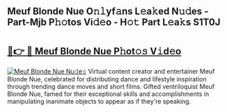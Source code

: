 ## Meuf Blonde Nue O𝚗𝚕yf𝚊ns L𝚎a𝚔ed N𝚞𝚍es - Part-Mjb P𝚑𝚘tos Vi𝚍𝚎o - H𝚘𝚝 Part L𝚎a𝚔s S1T0J

# <h2><a href="http://kfesabt.oniu.top/?m=Meuf+Blonde+Nue">🔗👉 🔴 Meuf Blonde Nue P𝚑ot𝚘𝚜 V𝚒d𝚎o</a></h2>

[![Meuf Blonde Nue Nu𝚍e𝚜](https://i.imgur.com/0qMVB7G.gif)](http://kfesabt.oniu.top/?m=Meuf+Blonde+Nue)
Virtual content creator and entertainer Meuf Blonde Nue, celebrated for distributing dance and lifestyle inspiration through trending dance moves and short films. Gifted ventriloquist Meuf Blonde Nue, famed for their exceptional skills and accomplishments in manipulating inanimate objects to appear as if they're speaking.  
